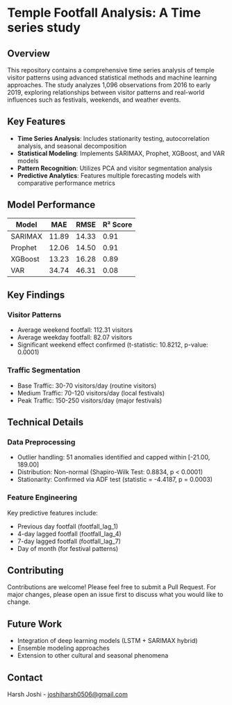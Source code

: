 # Temple Footfall Analysis: A Time series study

## Overview
This repository contains a comprehensive time series analysis of temple visitor patterns using advanced statistical methods and machine learning approaches. The study analyzes 1,096 observations from 2016 to early 2019, exploring relationships between visitor patterns and real-world influences such as festivals, weekends, and weather events.

## Key Features
- **Time Series Analysis**: Includes stationarity testing, autocorrelation analysis, and seasonal decomposition
- **Statistical Modeling**: Implements SARIMAX, Prophet, XGBoost, and VAR models
- **Pattern Recognition**: Utilizes PCA and visitor segmentation analysis
- **Predictive Analytics**: Features multiple forecasting models with comparative performance metrics

## Model Performance

| Model    | MAE   | RMSE  | R² Score |
|----------|-------|-------|----------|
| SARIMAX  | 11.89 | 14.33 | 0.91     |
| Prophet  | 12.06 | 14.50 | 0.91     |
| XGBoost  | 13.23 | 16.28 | 0.89     |
| VAR      | 34.74 | 46.31 | 0.08     |

## Key Findings

### Visitor Patterns
- Average weekend footfall: 112.31 visitors
- Average weekday footfall: 82.07 visitors
- Significant weekend effect confirmed (t-statistic: 10.8212, p-value: 0.0001)

### Traffic Segmentation
- Base Traffic: 30-70 visitors/day (routine visitors)
- Medium Traffic: 70-120 visitors/day (local festivals)
- Peak Traffic: 150-250 visitors/day (major festivals)

## Technical Details

### Data Preprocessing
- Outlier handling: 51 anomalies identified and capped within [-21.00, 189.00]
- Distribution: Non-normal (Shapiro-Wilk Test: 0.8834, p < 0.0001)
- Stationarity: Confirmed via ADF test (statistic = -4.4187, p = 0.0003)

### Feature Engineering
Key predictive features include:
- Previous day footfall (footfall_lag_1)
- 4-day lagged footfall (footfall_lag_4)
- 7-day lagged footfall (footfall_lag_7)
- Day of month (for festival patterns)

## Contributing
Contributions are welcome! Please feel free to submit a Pull Request. For major changes, please open an issue first to discuss what you would like to change.

## Future Work
- Integration of deep learning models (LSTM + SARIMAX hybrid)
- Ensemble modeling approaches
- Extension to other cultural and seasonal phenomena

## Contact
Harsh Joshi - joshiharsh0506@gmail.com
